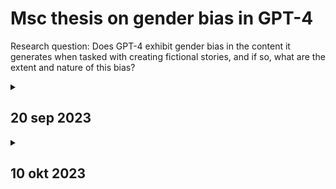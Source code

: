 # Msc thesis on gender bias in GPT-4
Research question: Does GPT-4 exhibit gender bias in the content it generates when tasked with creating fictional stories, and if so, what are the extent and nature of this bias?

<details>
<summary><h2>20 sep 2023</h2></summary>
The goal is to investigate the presence and extent of gender bias in fictional stories generated by GPT-4. It would be interesting to compare zero-shot learning with few-shot learning. In case of few-shot learning, a diverse dataset of fictional stories and prompts to serve as a reference point are needed. This dataset includes a wide range of themes, genres, and gender-related content. Then GPT-4 can be fine-tuned and the impact of fine-tuning can be studied. Continously, metrics and criteria to identify gender bias in the generated stories need to be developed and defined (based on previous work and literature). These indicators include for example gender pronoun usage, character stereotypes, and unequal gender representation.<br/><br/>

**Notes:**
- Currently, the task is to generate fictional stories or content. The generated text should possess a storytelling quality and incorporate characters, potentially specifying their genders. However, this could also be generating summaries/reviews/recommendations for instance.
- The performance of GPT-3.5 could be compared to GPT-2.
- For now, the focus is on gender bias as the initial point of exploration. Nonetheless, there are numerous other biases yet to be investigated.

**Related literature:**
- [Nguyen, D., Doğruöz, A. S., Rosé, C. P., & De Jong, F. (2016). Computational sociolinguistics: A survey. Computational linguistics, 42(3), 537-593.](https://direct.mit.edu/coli/article/42/3/537/1536/Computational-Sociolinguistics-A-Survey)
- [Lucy, L., & Bamman, D. (2021, June). Gender and representation bias in GPT-3 generated stories. In Proceedings of the Third Workshop on Narrative Understanding (pp. 48-55).](https://aclanthology.org/2021.nuse-1.5/)
- [Yu, Y., Zhuang, Y., Zhang, J., Meng, Y., Ratner, A., Krishna, R., ... & Zhang, C. (2023). Large Language Model as Attributed Training Data Generator: A Tale of Diversity and Bias. arXiv preprint arXiv:2306.15895.](https://arxiv.org/abs/2306.15895)
- [Dhingra, H., Jayashanker, P., Moghe, S., & Strubell, E. (2023). Queer people are people first: Deconstructing sexual identity stereotypes in large language models. arXiv preprint arXiv:2307.00101.](https://arxiv.org/abs/2307.00101)
- [Nielsen, E., Kirov, C., & Roark, B. (2023). Spelling convention sensitivity in neural language models. arXiv preprint arXiv:2303.03457.](https://arxiv.org/abs/2303.03457)
- [Sheng, E., Chang, K. W., Natarajan, P., & Peng, N. (2019). The woman worked as a babysitter: On biases in language generation. arXiv preprint arXiv:1909.01326.](https://arxiv.org/abs/1909.01326)
- [Sun, T., Webster, K., Shah, A., Wang, W. Y., & Johnson, M. (2021). They, them, theirs: Rewriting with gender-neutral english. arXiv preprint arXiv:2102.06788.](https://arxiv.org/abs/2102.06788)
- [Yang, K., Peng, N., Tian, Y., & Klein, D. (2022). Re3: Generating longer stories with recursive reprompting and revision. arXiv preprint arXiv:2210.06774.](https://arxiv.org/abs/2210.06774)
</details>
<details>
<summary><h2>10 okt 2023</h2></summary>
  
**Notes:**
  - Look at available open source LLMs such as LLaMa.
  - How to measure gender bias? See prior research.
  - Focus generating narratives.
  - In-context learning.
</details>
